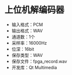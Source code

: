 # 上位机解编码器

- 输入格式：PCM
- 输出格式：WAV
- 通道数：1个
- 采样率：16000Hz
- 位深：16bit
- 保存类型：WAV
- 保存文件：fpga_record.wav
- 开发库：Qt Multimedia